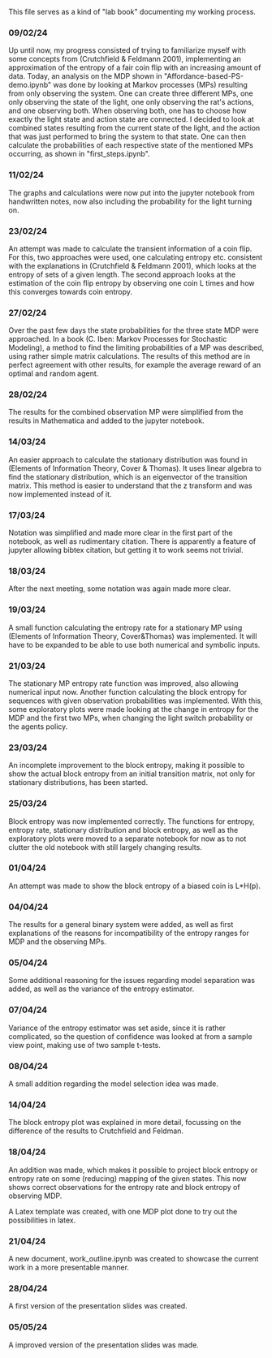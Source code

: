 This file serves as a kind of "lab book" documenting my working process.

### 09/02/24
Up until now, my progress consisted of trying to familiarize myself with some concepts from (Crutchfield & Feldmann 2001), implementing an approximation of the entropy of a fair coin flip with an increasing amount of data.
Today, an analysis on the MDP shown in "Affordance-based-PS-demo.ipynb" was done by looking at Markov processes (MPs) resulting from only observing the system.
One can create three different MPs, one only observing the state of the light, one only observing the rat's actions, and one observing both. When observing both, one has to choose how exactly the light state and action state are connected. I decided to look at combined states resulting from the current state of the light, and the action that was just performed to bring the system to that state.
One can then calculate the probabilities of each respective state of the mentioned MPs occurring, as shown in "first_steps.ipynb".

### 11/02/24
The graphs and calculations were now put into the jupyter notebook from handwritten notes, now also including the probability for the light turning on.

### 23/02/24
An attempt was made to calculate the transient information of a coin flip.
For this, two approaches were used, one calculating entropy etc. consistent with the explanations in (Crutchfield & Feldmann 2001), which looks at the entropy of sets of a given length.
The second approach looks at the estimation of the coin flip entropy by observing one coin L times and how this converges towards coin entropy.

### 27/02/24
Over the past few days the state probabilities for the three state MDP were approached.
In a book (C. Iben: Markov Processes for Stochastic Modeling), a method to find the limiting probabilities of a MP was described, using rather simple matrix calculations.
The results of this method are in perfect agreement with other results, for example the average reward of an optimal and random agent.

### 28/02/24
The results for the combined observation MP were simplified from the results in Mathematica and added to the jupyter notebook.

### 14/03/24
An easier approach to calculate the stationary distribution was found in (Elements of Information Theory, Cover & Thomas).
It uses linear algebra to find the stationary distribution, which is an eigenvector of the transition matrix.
This method is easier to understand that the z transform and was now implemented instead of it.

### 17/03/24
Notation was simplified and made more clear in the first part of the notebook, as well as rudimentary citation.
There is apparently a feature of jupyter allowing bibtex citation, but getting it to work seems not trivial.

### 18/03/24
After the next meeting, some notation was again made more clear.

### 19/03/24
A small function calculating the entropy rate for a stationary MP using (Elements of Information Theory, Cover&Thomas) was implemented. It will have to be expanded to be able to use both numerical and symbolic inputs.

### 21/03/24
The stationary MP entropy rate function was improved, also allowing numerical input now.
Another function calculating the block entropy for sequences with given observation probabilities was implemented.
With this, some exploratory plots were made looking at the change in entropy for the MDP and the first two MPs, when changing the light switch probability or the agents policy.

### 23/03/24
An incomplete improvement to the block entropy, making it possible to show the actual block entropy from an initial transition matrix, not only for stationary distributions, has been started.

### 25/03/24
Block entropy was now implemented correctly.
The functions for entropy, entropy rate, stationary distribution and block entropy,
as well as the exploratory plots were moved to a separate notebook for now as to not clutter the old notebook with still largely changing results.

### 01/04/24
An attempt was made to show the block entropy of a biased coin is L*H(p).

### 04/04/24
The results for a general binary system were added, as well as first explanations of the reasons for incompatibility of the entropy ranges for MDP and the observing MPs.

### 05/04/24
Some additional reasoning for the issues regarding model separation was added, as well as the variance of the entropy estimator.

### 07/04/24
Variance of the entropy estimator was set aside, since it is rather complicated,
so the question of confidence was looked at from a sample view point, making use of two sample t-tests.

### 08/04/24
A small addition regarding the model selection idea was made.

### 14/04/24
The block entropy plot was explained in more detail, focussing on the difference of the results to Crutchfield and Feldman.

### 18/04/24
An addition was made, which makes it possible to project block entropy or entropy rate on some (reducing) mapping of the given states.
This now shows correct observations for the entropy rate and block entropy of observing MDP.

A Latex template was created, with one MDP plot done to try out the possibilities in latex.

### 21/04/24
A new document, work_outline.ipynb was created to showcase the current work in a more presentable manner.

### 28/04/24
A first version of the presentation slides was created.

### 05/05/24
A improved version of the presentation slides was made.